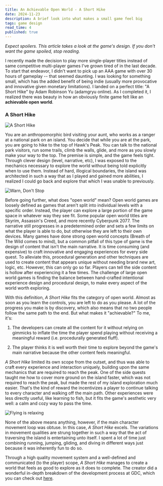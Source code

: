 ```yaml
---
title: An Achievable Open World - A Short Hike
date: 2024-11-23
description: A brief look into what makes a small game feel big
tags: game design
read_time: 4
published: true
---
```


_Expect spoilers. This article takes a look at the game's design. If you don't want the game spoiled, stop reading._

I recently made the decision to play more single-player titles instead of same competitive multi-player games I've grown tired of in the last decade. To start that endeavor, I didn't want to pick up an AAA game with over 30 hours of gameplay -- that seemed daunting. I was looking for something small, which has the added benefit of being indie (usually more provocative and innovative given monetary limitations). I landed on a perfect title: "A Short Hike" by Adam Robinson Yu (adamgryu online). As I completed it, I realized there was beauty in how an obviously finite game felt like an **achievable open world**.

### A Short Hike

![A Short Hike](https://ashorthike.com/press/images/banner6.jpg)

You are an anthropomorphic bird visiting your aunt, who works as a ranger at a national park on an island. You decide that while you are at the park, you are going to hike to the top of Hawk's Peak. You can talk to the national park visitors, run some trails, climb the walls, glide, and more as you slowly make your way to the top. The premise is simple, and the game feels tight. Through clever design (level, narrative, etc), I was exposed to the mechanics necessary to explore the world without being told explicitly when to use them. Instead of hard, illogical boundaries, the island was architected in such a way that as I played and gained more abilities, I realized I could go back and explore that which I was unable to previously.

![Warn, Don't Stop](https://ashorthike.com/press/images/gif4.gif)

Before going further, what does "open world" mean? Open world games are loosely defined as games that aren't split into individual levels with a specific order. Instead, the player can explore a large portion of the game space in whatever way they see fit. Some popular open world titles are Skyrim, Assassin's Creed, and more recently Cyberpunk 2077. The narrative still progresses in a predetermined order and sets a few limits on what the player is able to do, but otherwise they are left to their own devices. Many games have done strong open world concepts (Breath of The Wild comes to mind), but a common pitfall of this type of game is the design of content that isn't the main narrative. It is time consuming (and expensive) to craft innovative and engaging experiences for every side quest. To alleviate this, procedural generation and other techniques are used to create content that appears unique without needing brand new art, logic, etc. However, this can only go so far. Players can tell the side content is hollow after experiencing it a few times. The challenge of large open world games is finding the balance between hand-crafted intentional experience design and procedural design, to make every aspect of the world worth exploring.

With this definition, _A Short Hike_ fits the category of open world. Almost as soon as you learn the controls, you are left to do as you please. A lot of the progress you make is by discovery, which also means that no two people follow the same path to the end. But what makes it "achievable?" To me, it's:

1.  The developers can create all the content for it without relying on gimmicks to inflate the time the player spend playing without receiving a meaningful reward (i.e. procedurally generated fluff).

2.  The player thinks it is well worth their time to explore beyond the game's main narrative because the other content feels meaningful.

_A Short Hike_ limited its own scope from the outset, and thus was able to craft every experience and interaction uniquely, building upon the same mechanics that are required to reach the peak. One of the side quests taught me how to cover more ground on the island faster, which was not required to reach the peak, but made the rest of my island exploration much easier. That's the kind of reward the incentivizes a player to continue talking to every character and walking off the main path. Other experiences were less directly useful, like learning to fish, but it fits the game's aesthetic very well: a calm and cozy way to pass the time.

![Flying is relaxing](https://i0.wp.com/www.the-pixels.com/wp-content/uploads/2021/12/gif2.gif)

None of the above means anything, however, if the main character movement loop was obtuse. In this case, _A Short Hike_ excels. The variations in movement qualities are strung together in such a way that the act of traversing the island is entertaining unto itself. I spent a lot of time just combining running, jumping, gliding, and diving in different ways just because it was inherently fun to do so.

Through a high quality movement system and a well-defined and communicated (to the player) scope, _A Short Hike_ manages to create a world that feels as good to explore as it does to complete. The creator did a wonderful in-depth breakdown of the development process at GDC, which you can check out [here](https://www.youtube.com/watch?v=ZW8gWgpptI8).
